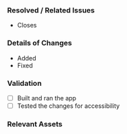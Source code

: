 ### Resolved / Related Issues
<!--Items resolved/related issues by this PR.-->

- Closes 

### Details of Changes
<!--Add details of changes here.-->

- Added
- Fixed

### Validation
<!--How did you test these changes?-->

- [ ] Built and ran the app
- [ ] Tested the changes for accessibility

### Relevant Assets
<!--A list of assets (screenshots, mockups) relevant to this feature request.-->

